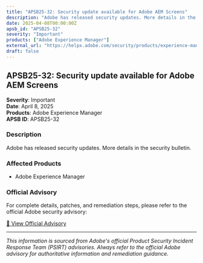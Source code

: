 ```yaml
---
title: "APSB25-32: Security update available for Adobe AEM Screens"
description: "Adobe has released security updates. More details in the security bulletin."
date: 2025-04-08T00:00:00Z
apsb_id: "APSB25-32"
severity: "Important"
products: ["Adobe Experience Manager"]
external_url: "https://helpx.adobe.com/security/products/experience-manager/apsb25-32.html"
draft: false
---
```


## APSB25-32: Security update available for Adobe AEM Screens

**Severity**: Important  
**Date**: April 8, 2025  
**Products**: Adobe Experience Manager  
**APSB ID**: APSB25-32

### Description

Adobe has released security updates. More details in the security bulletin.

### Affected Products

- Adobe Experience Manager


### Official Advisory

For complete details, patches, and remediation steps, please refer to the official Adobe security advisory:

[🔗 View Official Advisory](https://helpx.adobe.com/security/products/experience-manager/apsb25-32.html)

---

*This information is sourced from Adobe's official Product Security Incident Response Team (PSIRT) advisories. Always refer to the official Adobe advisory for authoritative information and remediation guidance.*
